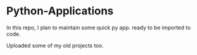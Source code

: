 # Python-Applications
In this repo, I plan to maintain some quick py app. ready to be imported to code.

Uploaded some of my old projects too.
